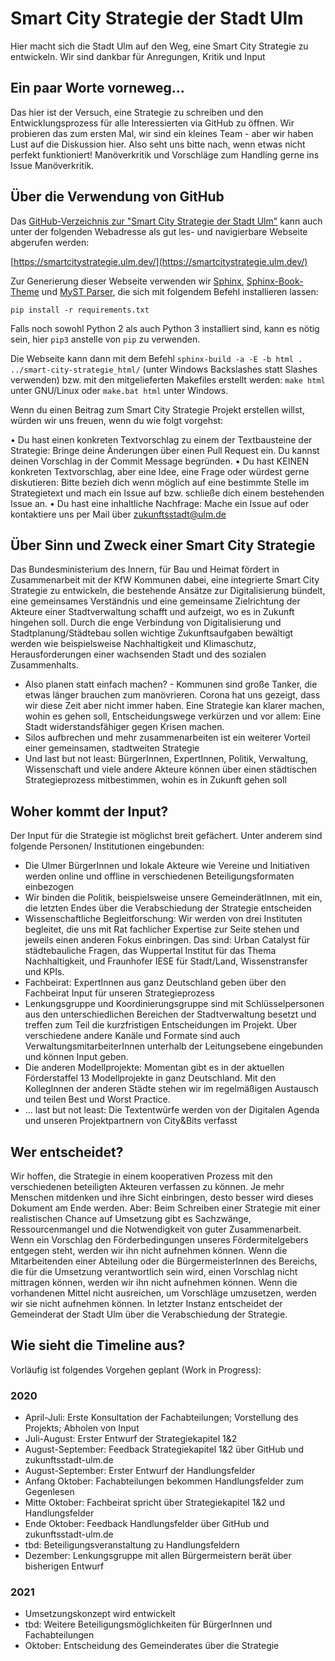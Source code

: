 # Smart City Strategie der Stadt Ulm
Hier macht sich die Stadt Ulm auf den Weg, eine Smart City Strategie zu entwickeln. Wir sind dankbar für Anregungen, Kritik und Input

## Ein paar Worte vorneweg...
Das hier ist der Versuch, eine Strategie zu schreiben und den Entwicklungsprozess für alle Interessierten via GitHub zu öffnen. Wir probieren das zum ersten Mal, wir sind ein kleines Team - aber wir haben Lust auf die Diskussion hier. Also seht uns bitte nach, wenn etwas nicht perfekt funktioniert! Manöverkritik und Vorschläge zum Handling gerne ins Issue Manöverkritik.

## Über die Verwendung von GitHub

Das [GitHub-Verzeichnis zur "Smart City Strategie der Stadt Ulm"](https://github.com/stadtulm/smart-city-strategie) kann auch unter der folgenden Webadresse als gut les- und navigierbare Webseite abgerufen werden: 

[https://smartcitystrategie.ulm.dev/](https://smartcitystrategie.ulm.dev/)

Zur Generierung dieser Webseite verwenden wir [Sphinx](https://pypi.org/project/Sphinx/), [Sphinx-Book-Theme](https://github.com/executablebooks/sphinx-book-theme) und [MyST Parser](https://myst-parser.readthedocs.io/en/latest/#), die sich mit folgendem Befehl installieren lassen: 

```
pip install -r requirements.txt
```

Falls noch sowohl Python 2 als auch Python 3 installiert sind, kann es nötig sein, hier `pip3` anstelle von `pip` zu verwenden.

Die Webseite kann dann mit dem Befehl `sphinx-build -a -E -b html . ../smart-city-strategie_html/` (unter Windows Backslashes statt Slashes verwenden) bzw. mit den mitgelieferten Makefiles erstellt werden: `make html` unter GNU/Linux oder `make.bat html` unter Windows. 

Wenn du einen Beitrag zum Smart City Strategie Projekt erstellen willst, würden wir uns freuen, wenn du wie folgt vorgehst: 

•	Du hast einen konkreten Textvorschlag zu einem der Textbausteine der Strategie: Bringe deine Änderungen über einen Pull Request ein. Du kannst deinen Vorschlag in der Commit Message begründen.
•	Du hast KEINEN konkreten Textvorschlag, aber eine Idee, eine Frage oder würdest gerne diskutieren: Bitte bezieh dich wenn möglich auf eine bestimmte Stelle im Strategietext und mach ein Issue auf bzw. schließe dich einem bestehenden Issue an.
•	Du hast eine inhaltliche Nachfrage: Mache ein Issue auf oder kontaktiere uns per Mail über zukunftsstadt@ulm.de



## Über Sinn und Zweck einer Smart City Strategie 
Das Bundesministerium des Innern, für Bau und Heimat fördert in Zusammenarbeit mit der KfW Kommunen dabei, eine integrierte Smart City Strategie zu entwickeln, die bestehende Ansätze zur Digitalisierung bündelt, eine gemeinsames Verständnis und eine gemeinsame Zielrichtung der Akteure einer Stadtverwaltung schafft und aufzeigt, wo es in Zukunft hingehen soll. Durch die enge Verbindung von Digitalisierung und Stadtplanung/Städtebau sollen wichtige Zukunftsaufgaben bewältigt werden wie beispielsweise Nachhaltigkeit und Klimaschutz, Herausforderungen einer wachsenden Stadt und des sozialen Zusammenhalts. 
* Also planen statt einfach machen? - Kommunen sind große Tanker, die etwas länger brauchen zum manövrieren. Corona hat uns gezeigt, dass wir diese Zeit aber nicht immer haben. Eine Strategie kan klarer machen, wohin es gehen soll, Entscheidungswege verkürzen und vor allem: Eine Stadt widerstandsfähiger gegen Krisen machen. 
* Silos aufbrechen und mehr zusammenarbeiten ist ein weiterer Vorteil einer gemeinsamen, stadtweiten Strategie 
* Und last but not least: BürgerInnen, ExpertInnen, Politik, Verwaltung, Wissenschaft und viele andere Akteure können über einen städtischen Strategieprozess mitbestimmen, wohin es in Zukunft gehen soll 

## Woher kommt der Input?
Der Input für die Strategie ist möglichst breit gefächert. Unter anderem sind folgende Personen/ Institutionen eingebunden:
* Die Ulmer BürgerInnen und lokale Akteure wie Vereine und Initiativen werden online und offline in verschiedenen Beteiligungsformaten einbezogen
* Wir binden die Politik, beispielsweise unsere GemeinderätInnen, mit ein, die letzten Endes über die Verabschiedung der Strategie entscheiden
* Wissenschaftliche Begleitforschung: Wir werden von drei Instituten begleitet, die uns mit Rat fachlicher Expertise zur Seite stehen und jeweils einen anderen Fokus einbringen. Das sind: Urban Catalyst für städtebauliche Fragen, das Wuppertal Institut für das Thema Nachhaltigkeit, und Fraunhofer IESE für Stadt/Land, Wissenstransfer und KPIs. 
* Fachbeirat: ExpertInnen aus ganz Deutschland geben über den Fachbeirat Input für unseren Strategieprozess 
* Lenkungsgruppe und Koordinierungsgruppe sind mit Schlüsselpersonen aus den unterschiedlichen Bereichen der Stadtverwaltung besetzt und treffen zum Teil die kurzfristigen Entscheidungen im Projekt. Über verschiedene andere Kanäle und Formate sind auch VerwaltungsmitarbeiterInnen unterhalb der Leitungsebene eingebunden und können Input geben. 
* Die anderen Modellprojekte: Momentan gibt es in der aktuellen Förderstaffel 13 Modellprojekte in ganz Deutschland. Mit den KollegInnen der anderen Städte stehen wir im regelmäßigen Austausch und teilen Best und Worst Practice. 
* ... last but not least: Die Textentwürfe werden von der Digitalen Agenda und unseren Projektpartnern von City&Bits verfasst

## Wer entscheidet? 
Wir hoffen, die Strategie in einem kooperativen Prozess mit den verschiedenen beteiligten Akteuren verfassen zu können. Je mehr Menschen mitdenken und ihre Sicht einbringen, desto besser wird dieses Dokument am Ende werden. Aber: Beim Schreiben einer Strategie mit einer realistischen Chance auf Umsetzung gibt es Sachzwänge, Ressourcenmangel und die Notwendigkeit von guter Zusammenarbeit. Wenn ein Vorschlag den Förderbedingungen unseres Fördermitelgebers entgegen steht, werden wir ihn nicht aufnehmen können. Wenn die Mitarbeitenden einer Abteilung oder die BürgermeisterInnen des Bereichs, die für die Umsetzung verantwortlich sein wird, einen Vorschlag nicht mittragen können, werden wir ihn nicht aufnehmen können. Wenn die vorhandenen Mittel nicht ausreichen, um Vorschläge umzusetzen, werden wir sie nicht aufnehmen können. In letzter Instanz entscheidet der Gemeinderat der Stadt Ulm über die Verabschiedung der Strategie. 

## Wie sieht die Timeline aus? 
Vorläufig ist folgendes Vorgehen geplant (Work in Progress):  

### 2020
* April-Juli: Erste Konsultation der Fachabteilungen; Vorstellung des Projekts; Abholen von Input
* Juli-August: Erster Entwurf der Strategiekapitel 1&2
* August-September: Feedback Strategiekapitel 1&2 über GitHub und zukunftsstadt-ulm.de 
* August-September: Erster Entwurf der Handlungsfelder
* Anfang Oktober: Fachabteilungen bekommen Handlungsfelder zum Gegenlesen
* Mitte Oktober: Fachbeirat spricht über Strategiekapitel 1&2 und Handlungsfelder
* Ende Oktober: Feedback Handlungsfelder über GitHub und zukunftsstadt-ulm.de 
* tbd: Beteiligungsveranstaltung zu Handlungsfeldern 
* Dezember: Lenkungsgruppe mit allen Bürgermeistern berät über bisherigen Entwurf   

### 2021
* Umsetzungskonzept wird entwickelt
* tbd: Weitere Beteiligungsmöglichkeiten für BürgerInnen und Fachabteilungen 
* Oktober: Entscheidung des Gemeinderates über die Strategie 
